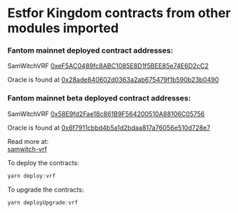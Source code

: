 # Estfor Kingdom contracts from other modules imported

### Fantom mainnet deployed contract addresses:

SamWitchVRF [0xeF5AC0489fc8ABC1085E8D1f5BEE85e74E6D2cC2](https://ftmscan.com/address/0xeF5AC0489fc8ABC1085E8D1f5BEE85e74E6D2cC2)

Oracle is found at [0x28ade840602d0363a2ab675479f1b590b23b0490](https://ftmscan.com/address/0x28ade840602d0363a2ab675479f1b590b23b0490)

### Fantom mainnet beta deployed contract addresses:

SamWitchVRF [0x58E9fd2Fae18c861B9F564200510A88106C05756](https://ftmscan.com/address/0x58E9fd2Fae18c861B9F564200510A88106C05756)

Oracle is found at [0x6f7911cbbd4b5a1d2bdaa817a76056e510d728e7](https://ftmscan.com/address/0x6f7911cbbd4b5a1d2bdaa817a76056e510d728e7)

Read more at:  
[samwitch-vrf](https://github.com/PaintSwap/samwitch-vrf)

To deploy the contracts:

```js
yarn deploy:vrf
```

To upgrade the contracts:

```js
yarn deployUpgrade:vrf
```
